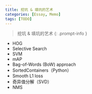 ```yaml
---
title: 挖坑 & 填坑的艺术
categories: [Essay, Memo]
tags: [TODO]
---
```


> 挖坑 & 填坑的艺术
{: .prompt-info }

- HOG
- Selective Search
- SVM
- mAP
- Bag-of-Words (BoW) approach
- SortedContainers（Python）
- Smooth L1 loss
- 奇异值分解（SVD）
- NMS